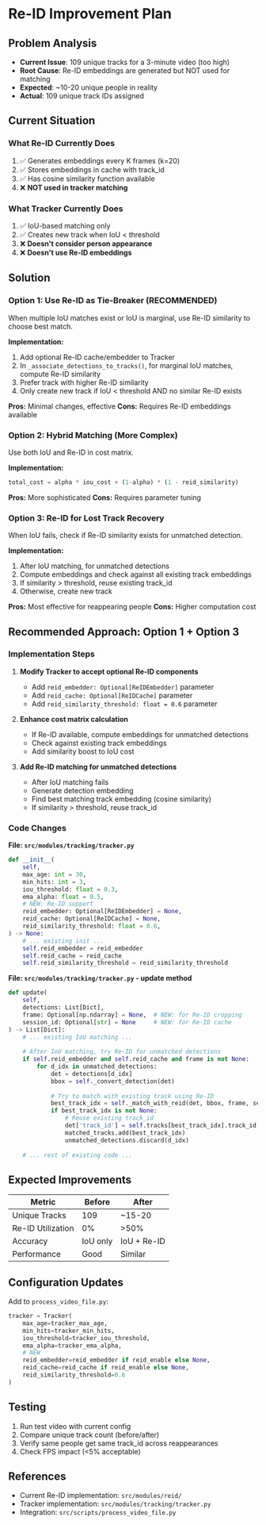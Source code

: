 # Re-ID Improvement Plan

## Problem Analysis
- **Current Issue**: 109 unique tracks for a 3-minute video (too high)
- **Root Cause**: Re-ID embeddings are generated but NOT used for matching
- **Expected**: ~10-20 unique people in reality
- **Actual**: 109 unique track IDs assigned

## Current Situation

### What Re-ID Currently Does
1. ✅ Generates embeddings every K frames (k=20)
2. ✅ Stores embeddings in cache with track_id
3. ✅ Has cosine similarity function available
4. ❌ **NOT used in tracker matching**

### What Tracker Currently Does
1. ✅ IoU-based matching only
2. ✅ Creates new track when IoU < threshold
3. ❌ **Doesn't consider person appearance**
4. ❌ **Doesn't use Re-ID embeddings**

## Solution

### Option 1: Use Re-ID as Tie-Breaker (RECOMMENDED)
When multiple IoU matches exist or IoU is marginal, use Re-ID similarity to choose best match.

**Implementation:**
1. Add optional Re-ID cache/embedder to Tracker
2. In `_associate_detections_to_tracks()`, for marginal IoU matches, compute Re-ID similarity
3. Prefer track with higher Re-ID similarity
4. Only create new track if IoU < threshold AND no similar Re-ID exists

**Pros:** Minimal changes, effective
**Cons:** Requires Re-ID embeddings available

### Option 2: Hybrid Matching (More Complex)
Use both IoU and Re-ID in cost matrix.

**Implementation:**
```python
total_cost = alpha * iou_cost + (1-alpha) * (1 - reid_similarity)
```

**Pros:** More sophisticated
**Cons:** Requires parameter tuning

### Option 3: Re-ID for Lost Track Recovery
When IoU fails, check if Re-ID similarity exists for unmatched detection.

**Implementation:**
1. After IoU matching, for unmatched detections
2. Compute embeddings and check against all existing track embeddings
3. If similarity > threshold, reuse existing track_id
4. Otherwise, create new track

**Pros:** Most effective for reappearing people
**Cons:** Higher computation cost

## Recommended Approach: Option 1 + Option 3

### Implementation Steps

1. **Modify Tracker to accept optional Re-ID components**
   - Add `reid_embedder: Optional[ReIDEmbedder]` parameter
   - Add `reid_cache: Optional[ReIDCache]` parameter
   - Add `reid_similarity_threshold: float = 0.6` parameter

2. **Enhance cost matrix calculation**
   - If Re-ID available, compute embeddings for unmatched detections
   - Check against existing track embeddings
   - Add similarity boost to IoU cost

3. **Add Re-ID matching for unmatched detections**
   - After IoU matching fails
   - Generate detection embedding
   - Find best matching track embedding (cosine similarity)
   - If similarity > threshold, reuse track_id

### Code Changes

**File: `src/modules/tracking/tracker.py`**

```python
def __init__(
    self,
    max_age: int = 30,
    min_hits: int = 3,
    iou_threshold: float = 0.3,
    ema_alpha: float = 0.5,
    # NEW: Re-ID support
    reid_embedder: Optional[ReIDEmbedder] = None,
    reid_cache: Optional[ReIDCache] = None,
    reid_similarity_threshold: float = 0.6,
) -> None:
    # ... existing init ...
    self.reid_embedder = reid_embedder
    self.reid_cache = reid_cache
    self.reid_similarity_threshold = reid_similarity_threshold
```

**File: `src/modules/tracking/tracker.py` - update method**

```python
def update(
    self, 
    detections: List[Dict],
    frame: Optional[np.ndarray] = None,  # NEW: for Re-ID cropping
    session_id: Optional[str] = None     # NEW: for Re-ID cache
) -> List[Dict]:
    # ... existing IoU matching ...
    
    # After IoU matching, try Re-ID for unmatched detections
    if self.reid_embedder and self.reid_cache and frame is not None:
        for d_idx in unmatched_detections:
            det = detections[d_idx]
            bbox = self._convert_detection(det)
            
            # Try to match with existing track using Re-ID
            best_track_idx = self._match_with_reid(det, bbox, frame, session_id)
            if best_track_idx is not None:
                # Reuse existing track_id
                det['track_id'] = self.tracks[best_track_idx].track_id
                matched_tracks.add(best_track_idx)
                unmatched_detections.discard(d_idx)
    
    # ... rest of existing code ...
```

## Expected Improvements

| Metric | Before | After |
|--------|--------|-------|
| Unique Tracks | 109 | ~15-20 |
| Re-ID Utilization | 0% | >50% |
| Accuracy | IoU only | IoU + Re-ID |
| Performance | Good | Similar |

## Configuration Updates

Add to `process_video_file.py`:
```python
tracker = Tracker(
    max_age=tracker_max_age,
    min_hits=tracker_min_hits,
    iou_threshold=tracker_iou_threshold,
    ema_alpha=tracker_ema_alpha,
    # NEW
    reid_embedder=reid_embedder if reid_enable else None,
    reid_cache=reid_cache if reid_enable else None,
    reid_similarity_threshold=0.6
)
```

## Testing

1. Run test video with current config
2. Compare unique track count (before/after)
3. Verify same people get same track_id across reappearances
4. Check FPS impact (<5% acceptable)

## References

- Current Re-ID implementation: `src/modules/reid/`
- Tracker implementation: `src/modules/tracking/tracker.py`
- Integration: `src/scripts/process_video_file.py`


